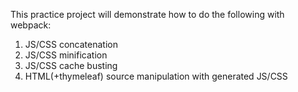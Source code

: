 This practice project will demonstrate how to do the following with webpack:
1. JS/CSS concatenation
2. JS/CSS minification
3. JS/CSS cache busting
4. HTML(+thymeleaf) source manipulation with generated JS/CSS